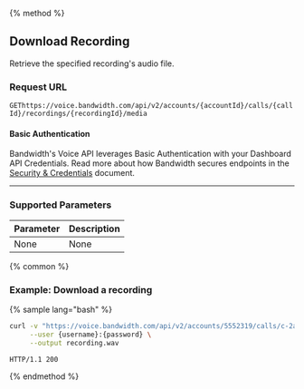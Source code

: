 {% method %}

## Download Recording
Retrieve the specified recording's audio file.

### Request URL

<code class="post">GET</code>`https://voice.bandwidth.com/api/v2/accounts/{accountId}/calls/{callId}/recordings/{recordingId}/media`

#### Basic Authentication

Bandwidth's Voice API leverages Basic Authentication with your Dashboard API Credentials. Read more about how Bandwidth secures endpoints in the [Security & Credentials](../../../guides/accountCredentials.md) document.

---

### Supported Parameters

| Parameter | Description |
|:----------|:------------|
| None      | None        |

{% common %}

### Example: Download a recording

{% sample lang="bash" %}

```bash
curl -v "https://voice.bandwidth.com/api/v2/accounts/5552319/calls/c-2a913f94-6a486f3a-3cae-4034-bcc3-f0c9fa77ca2f/recordings/r-d68201ef-d53e-4c6d-a743-1c1283909d41/media" \
     --user {username}:{password} \
     --output recording.wav
```

```
HTTP/1.1 200 
```

{% endmethod %}
